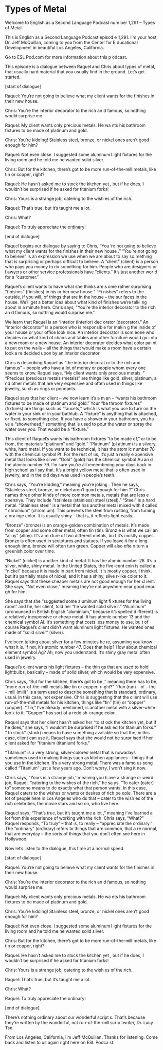 # Types of Metal

Welcome to English as a Second Language Podcast num ber 1,291 – Types of Metal.

This is English as a Second Language Podcast episod e 1,291. I’m your host, Dr. Jeff McQuillan, coming to you from the Center for E ducational Development in beautiful Los Angeles, California.

Go to ESL Pod.com for more information about this p odcast.

This episode is a dialogue between Raquel and Chris  about types of metal, that usually hard material that you usually find in the ground. Let’s get started.

[start of dialogue]

Raquel: You’re not going to believe what my client wants for the finishes in their new house.

Chris: You’re the interior decorator to the rich an d famous, so nothing would surprise me.

Raquel: My client wants only precious metals. He wa nts his bathroom fixtures to be made of platinum and gold.

Chris: You’re kidding! Stainless steel, bronze, or nickel ones aren’t good enough for him?

Raquel: Not even close. I suggested some aluminum l ight fixtures for the living room and he told me he wanted solid silver.

Chris: But for the kitchen, there’s got to be more run-of-the-mill metals, like tin or copper, right?

Raquel: He hasn’t asked me to stock the kitchen yet , but if he does, I wouldn’t be surprised if he asked for titanium forks!

Chris: Yours is a strange job, catering to the wish es of the rich.

Raquel: That’s true, but it’s taught me a lot.

Chris: What?

 Raquel: To truly appreciate the ordinary!

[end of dialogue]

Raquel begins our dialogue by saying to Chris, “You ’re not going to believe what my client wants for the finishes in their new house .” “You’re not going to believe” is an expression we use when we are about to say so mething that is surprising or perhaps difficult to believe. A “client” (client) is a person who pays you money to do something for him. People who are designers or l awyers or other service professionals have “clients.” It’s just another wor d for a “customer.”

Raquel’s client wants to have what she thinks are s ome rather surprising “finishes” (finishes) in his or her new house.” “Fi nishes” refers to the outside, if you will, of things that are in the house – the sur faces in the house. We’ll get a better idea about what kind of finishes we’re talki ng about in a minute here. Chris says, “You’re the interior decorator to the rich an d famous, so nothing would surprise me.”

We learn that Raquel is an “interior (interior) dec orator (decorator).” An “interior decorator” is a person who is responsible for makin g the inside of your house or your office look nice. An interior decorator is som eone who decides on what kind of chairs and tables and other furniture would go i nto a new room or a new house. An interior decorator decides what color pai nt to put on the walls – all the things that would make a room have a certain look a re decided upon by an interior decorator.

Chris is describing Raquel as “the interior decorat or to the rich and famous” – people who have a lot of money or people whom every one seems to know. Raquel says, “My client wants only precious metals. ” “Precious (precious) metals (metals)” are things like gold, silver, platinum, a nd other metals that are very expensive and often used in things like jewelry, su ch as rings or pendants.

Raquel says that her client – we now learn it’s a m an – “wants his bathroom fixtures to be made of platinum and gold.” Your “ba throom fixtures” (fixtures) are things such as “faucets,” which is what you use to turn on the water in your sink or in your bathtub. A “fixture” is anything that is  attached, or fixed, to something else. If you have a shower in your bathroom, you ha ve a “showerhead,” something that is used to pour the water or spray the water over you. That would be a “fixture.”

This client of Raquel’s wants his bathroom fixtures  “to be made of,” or to be from, the materials “platinum” and “gold.” “Platinum” (pl atinum) is a silvery, white, hard metal. If you want to be technical, it has the atom ic number 78 with the chemical symbol Pt. For the rest of us, it’s just a really e xpensive metal that looks like silver. “Gold” (gold) has the chemical symbol Au an d the atomic number 79. I’m sure you’re all remembering your days back in high school as I say that. It’s a bright yellow metal that is often used in jewelry, and in the old days was used in people’s teeth.

Chris says, “You’re kidding,” meaning you’re joking . Then he says, “Stainless steel, bronze, or nickel aren’t good enough for him ?” Chris names three other kinds of more common metals, metals that are less e xpensive. They include “stainless (stainless) steel (steel).” “Steel” is a  hard metal. “Stainless steel” is a metal that has another metal mixed with it called “ chromium” (chromium). This prevents the steel from rusting, from turning a ora nge color. It is usually shiny – that is, it reflects light easily.

“Bronze” (bronze) is an orange-golden combination of metals. It’s made from copper and some other metal, often tin (tin). Bronz e is what we call an “alloy” (alloy). It’s a mixture of two different metals, bu t it’s mostly copper. Bronze is often used in sculptures and statues. If you leave it for a long enough time, bronze will often turn green. Copper will also ofte n turn a greenish color over time.

“Nickel” (nickel) is another kind of metal. It has the atomic number 28. It’s a silver, white, shiny metal. In the United States, the five-cent coin is called a “nickel” because it is made in part from nickel. It ’s mostly copper, I think, but it’s partially made of nickel, and it has a shiny, silve r-like color to it. Raquel says that these cheaper metals are not good enough for her cl ient. She says, “Not even close,” meaning they’re not anywhere near good enou gh for him.

She says that she “suggested some aluminum light fi xtures for the living room” and he, her client, told her “he wanted solid silve r.” “Aluminum” (pronounced in British English “aluminium,” because it’s spelled d ifferent) is a relatively inexpensive or cheap metal. It has atomic number 13  and the chemical symbol Al. It’s something that costs less money to use, bu t of course Raquel’s client didn’t want aluminum light fixtures. He wanted ones  made of “solid silver” (silver).

I’ve been talking about silver for a few minutes he re, assuming you know what it is. If not, it’s atomic number 47. Does that help? How about chemical element symbol Ag? Ah, now you understand. It’s shiny gray metal often used in jewelry.

Raquel’s client wants his light fixtures – the thin gs that are used to hold lightbulbs, basically – made of solid silver, which  would be very expensive.

Chris says, “But for the kitchen, there’s got to be ,” meaning there has to be, “more run-of-the-mill metals like tin or copper, ri ght?” “Run (run) – of – the – mill (mill)” is a term used to describe something that is standard, ordinary, usual. In this case, not expensive. Chris is suggesting that the client will use run-of-the-mill metals for his kitchen, things like “tin” (tin) or “copper” (copper). “Tin,” I’ve already mentioned, is another metal with a silver-white loo k to it. “Copper” has sort of a reddish-orange color.

Raquel says that her client hasn’t asked her “to st ock the kitchen yet, but if he does,” she says, “I wouldn’t be surprised if he ask ed for titanium forks.” “To stock” (stock) means to have something available so  that the, in this case, client can use it. Raquel says that she would not be surpr ised if her client asked for “titanium (titanium) forks.”

“Titanium” is a very strong, silver-colored metal that is nowadays sometimes used in making things such as kitchen appliances – things that you use in the kitchen. It’s a very strong metal. There was a famo us song called “Titanium” just a few years ago. Don’t worry, I won’t sing it now.

Chris says, “Yours is a strange job,” meaning you h ave a strange or weird job, Raquel, “catering to the wishes of the rich,” he sa ys. “To cater (cater) to” someone means to do exactly what that person wants.  In this case, Raquel caters to the wishes or wants or desires of rich pe ople. There are a lot of people here in Los Angeles who do that – cater to the wish es of the rich celebrities, the movie stars and so on, who live here.

Raquel says, “That’s true, but it’s taught me a lot ,” meaning I’ve learned a lot from this experience of working with the rich. Chris says, “What?” Raquel responds, “To truly” – that is, to really – “apprec iate the ordinary.” The “ordinary” (ordinary) refers to things that are common, that a re normal, that are everyday – the sorts of things that you don’t often see here in Hollywood.

Now let’s listen to the dialogue, this time at a normal speed.

[start of dialogue]

Raquel: You’re not going to believe what my client wants for the finishes in their new house.

Chris: You’re the interior decorator to the rich an d famous, so nothing would surprise me.

Raquel: My client wants only precious metals. He wa nts his bathroom fixtures to be made of platinum and gold.

Chris: You’re kidding! Stainless steel, bronze, or nickel ones aren’t good enough for him?

Raquel: Not even close. I suggested some aluminum l ight fixtures for the living room and he told me he wanted solid silver.

Chris: But for the kitchen, there’s got to be more run-of-the-mill metals, like tin or copper, right?

Raquel: He hasn’t asked me to stock the kitchen yet , but if he does, I wouldn’t be surprised if he asked for titanium forks!

Chris: Yours is a strange job, catering to the wish es of the rich.

Raquel: That’s true, but it’s taught me a lot.

Chris: What?

Raquel: To truly appreciate the ordinary!

[end of dialogue]

There’s nothing ordinary about our wonderful script s. That’s because they’re written by the wonderful, not run-of-the-mill scrip twriter, Dr. Lucy Tse.

From Los Angeles, California, I’m Jeff McQuillan. Thanks for listening. Come back and listen to us again right here on ESL Podca st.

